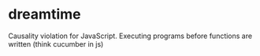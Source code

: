 # dreamtime
Causality violation for JavaScript. Executing programs before functions are written (think cucumber in js)

